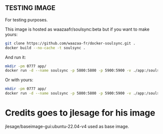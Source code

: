 ## TESTING IMAGE

For testing purposes.

This image is hosted as waazaafr/soulsync:beta but if you want to make yours:

```bash
git clone https://github.com/waazaa-fr/docker-soulsync.git .
docker build --no-cache -t soulsync .
```

And run it:
```bash
mkdir -pm 0777 app/
docker run -d --name soulsync -p 5800:5800 -p 5900:5900 -v ./app:/soulsync waazaafr/soulsync:beta
```

Or with yours:
```bash
mkdir -pm 0777 app/
docker run -d --name soulsync -p 5800:5800 -p 5900:5900 -v ./app:/soulsync soulsync
```


# Credits goes to jlesage for his image 
jlesage/baseimage-gui:ubuntu-22.04-v4 used as base image.